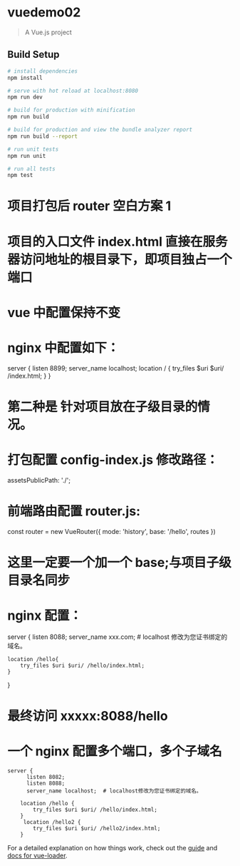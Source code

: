 # vuedemo02

> A Vue.js project

## Build Setup

```bash
# install dependencies
npm install

# serve with hot reload at localhost:8080
npm run dev

# build for production with minification
npm run build

# build for production and view the bundle analyzer report
npm run build --report

# run unit tests
npm run unit

# run all tests
npm test
```

# 项目打包后 router 空白方案 1

# 项目的入口文件 index.html 直接在服务器访问地址的根目录下，即项目独占一个端口

# vue 中配置保持不变

# nginx 中配置如下：

server {
listen 8899;
server_name localhost;
location / {
try_files $uri $uri/ /index.html;
}
}

# 第二种是 针对项目放在子级目录的情况。

# 打包配置 config-index.js 修改路径：

assetsPublicPath: './';

# 前端路由配置 router.js:

const router = new VueRouter({
mode: 'history',
base: '/hello',
routes
})

# 这里一定要一个加一个 base;与项目子级目录名同步

# nginx 配置：

server {
listen 8088;
server_name xxx.com; # localhost 修改为您证书绑定的域名。

    location /hello{
        try_files $uri $uri/ /hello/index.html;
    }

}

# 最终访问 xxxxx:8088/hello

# 一个 nginx 配置多个端口，多个子域名

    server {
          listen 8082;
          listen 8088;
          server_name localhost;  # localhost修改为您证书绑定的域名。

        location /hello {
            try_files $uri $uri/ /hello/index.html;
        }
         location /hello2 {
            try_files $uri $uri/ /hello2/index.html;
        }

For a detailed explanation on how things work, check out the [guide](http://vuejs-templates.github.io/webpack/) and [docs for vue-loader](http://vuejs.github.io/vue-loader).
